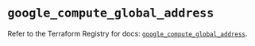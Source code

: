 # `google_compute_global_address`

Refer to the Terraform Registry for docs: [`google_compute_global_address`](https://registry.terraform.io/providers/hashicorp/google/5.32.0/docs/resources/compute_global_address).
